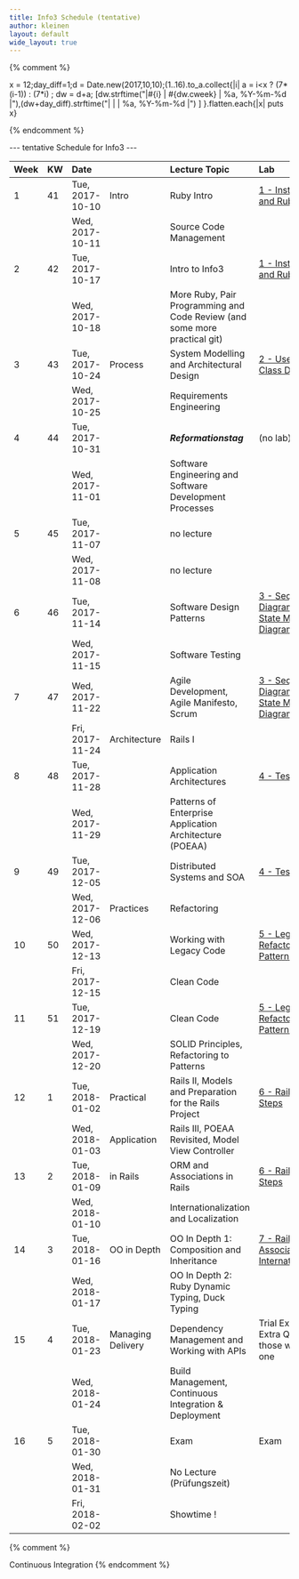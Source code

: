 ```yaml
---
title: Info3 Schedule (tentative)
author: kleinen
layout: default
wide_layout: true
---
```


{% comment %}


x = 12;day_diff=1;d = Date.new(2017,10,10);(1..16).to_a.collect{|i|  a = i<x ? (7*(i-1)) : (7*i) ; dw = d+a; [dw.strftime("|#{i} | #{dw.cweek} | %a, %Y-%m-%d |"),(dw+day_diff).strftime("|   |    | %a, %Y-%m-%d |") ] }.flatten.each{|x| puts x}


{% endcomment %}

--- tentative Schedule for Info3 ---

| Week | KW | Date                                              |                    | Lecture Topic                                                             | Lab                                                                               |  |
|:-----|:---|:--------------------------------------------------|:-------------------|:--------------------------------------------------------------------------|:----------------------------------------------------------------------------------|:-|
| 1    | 41 | Tue, 2017-10-10                                   | Intro              | Ruby Intro                                                                | [1 - Installation, Git and Ruby](../labs/lab-01-startup)                          |  |
|      |    | Wed, 2017-10-11                                   |                    | Source Code Management                                                    |                                                                                   |  |
| 2    | 42 | Tue, 2017-10-17                                   |                    | Intro to Info3                                                            | [1 - Installation, Git and Ruby](../labs/lab-01-startup)                          |  |
|      |    | Wed, 2017-10-18                                   |                    | More Ruby, Pair Programming and Code Review (and some more practical git) |                                                                                   |  |
| 3    | 43 | Tue, 2017-10-24                                   | Process            | System Modelling and Architectural Design                                 | [2 - Use Cases and Class Diagrams](../labs/lab-02-usecases-class)                 |  |
|      |    | Wed, 2017-10-25                                   |                    | Requirements Engineering                                                  |                                                                                   |  |
| 4    | 44 | Tue, 2017-10-31                                   |                    | ***Reformationstag***                                                     | (no lab)                                                                          |  |
|      |    | Wed, 2017-11-01                                   |                    | Software Engineering and Software Development Processes                   |                                                                                   |  |
| 5    | 45 | Tue, 2017-11-07                                   |                    | no lecture                                                                |                                                                                   |  |
|      |    | Wed, 2017-11-08                                   |                    | no lecture                                                                |                                                                                   |  |
| 6    | 46 | Tue, 2017-11-14                                   |                    | Software Design Patterns                                                  | [3 - Sequence Diagrams and State Machine Diagrams](../labs/lab-03-sequence-state) |  |
|      |    | Wed, 2017-11-15                                   |                    | Software Testing                                                          |                                                                                   |  |
| 7    | 47 | Wed, 2017-11-22                                   |                    | Agile Development, Agile Manifesto, Scrum                                 | [3 - Sequence Diagrams and State Machine Diagrams](../labs/lab-03-sequence-state) |  |
|      |    | <span class = "attention"> Fri, 2017-11-24</span> | Architecture       | Rails I                                                                   |                                                                                   |  |
| 8    | 48 | Tue, 2017-11-28                                   |                    | Application Architectures                                                 | [4 - Testing](../labs/lab-04-testing)                                             |  |
|      |    | Wed, 2017-11-29                                   |                    | Patterns of Enterprise Application Architecture (POEAA)                   |                                                                                   |  |
| 9    | 49 | Tue, 2017-12-05                                   |                    | Distributed Systems and SOA                                               | [4 - Testing](../labs/lab-04-testing)                                             |  |
|      |    | Wed, 2017-12-06                                   | Practices          | Refactoring                                                               |                                                                                   |  |
| 10   | 50 | Wed, 2017-12-13                                   |                    | Working with Legacy Code                                                  | [5 - Legacy Code - Refactoring to Patterns](../labs/lab-05-legacy)                |  |
|      |    | <span class = "attention"> Fri, 2017-12-15</span> |                    | Clean Code                                                                |                                                                                   |  |
| 11   | 51 | Tue, 2017-12-19                                   |                    | Clean Code                                                                | [5 - Legacy Code - Refactoring to Patterns](../labs/lab-05-legacy)                |  |
|      |    | Wed, 2017-12-20                                   |                    | SOLID Principles, Refactoring to Patterns                                 |                                                                                   |  |
| 12   | 1  | Tue, 2018-01-02                                   | Practical          | Rails II, Models and Preparation for the Rails Project                    | [6 - Rails First Steps](../labs/lab-06-rails-1)                                   |  |
|      |    | Wed, 2018-01-03                                   | Application        | Rails III, POEAA Revisited, Model View Controller                         |                                                                                   |  |
| 13   | 2  | Tue, 2018-01-09                                   | in Rails           | ORM and Associations in Rails                                             | [6 - Rails First Steps](../labs/lab-06-rails-1)                                   |  |
|      |    | Wed, 2018-01-10                                   |                    | Internationalization and Localization                                     |                                                                                   |  |
| 14   | 3  | Tue, 2018-01-16                                   | OO in Depth        | OO In Depth 1: Composition and Inheritance                                | [7 - Rails Associations and Internationalization](../labs/lab-07-rails-2)         |  |
|      |    | Wed, 2018-01-17                                   |                    | OO In Depth 2: Ruby Dynamic Typing, Duck Typing                           |                                                                                   |  |
| 15   | 4  | Tue, 2018-01-23                                   | Managing  Delivery | Dependency Management and Working with APIs                               | Trial Exam and Extra Quizz for those who missed one                               |  |
|      |    | Wed, 2018-01-24                                   |                    | Build Management, Continuous Integration & Deployment                     |                                                                                   |  |
| 16   | 5  | Tue, 2018-01-30                                   |                    | Exam                                                                      | Exam                                                                              |  |
|      |    | Wed, 2018-01-31                                   |                    | No Lecture (Prüfungszeit)                                                 |                                                                                   |  |
|      |    | Fri, 2018-02-02                                   |                    | Showtime !                                                                |                                                                                   |  |




{% comment %}

Continuous Integration
{% endcomment %}
